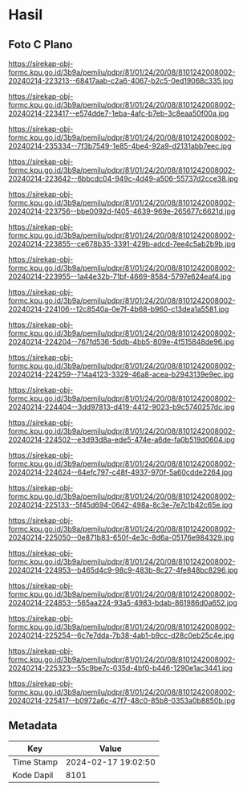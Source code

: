 # Hasil

## Foto C Plano

https://sirekap-obj-formc.kpu.go.id/3b9a/pemilu/pdpr/81/01/24/20/08/8101242008002-20240214-223213--68417aab-c2a6-4067-b2c5-0ed19068c335.jpg

https://sirekap-obj-formc.kpu.go.id/3b9a/pemilu/pdpr/81/01/24/20/08/8101242008002-20240214-223417--e574dde7-1eba-4afc-b7eb-3c8eaa50f00a.jpg

https://sirekap-obj-formc.kpu.go.id/3b9a/pemilu/pdpr/81/01/24/20/08/8101242008002-20240214-235334--7f3b7549-1e85-4be4-92a9-d2131abb7eec.jpg

https://sirekap-obj-formc.kpu.go.id/3b9a/pemilu/pdpr/81/01/24/20/08/8101242008002-20240214-223642--6bbcdc04-949c-4d49-a506-55737d2cce38.jpg

https://sirekap-obj-formc.kpu.go.id/3b9a/pemilu/pdpr/81/01/24/20/08/8101242008002-20240214-223756--bbe0092d-f405-4639-969e-265677c6621d.jpg

https://sirekap-obj-formc.kpu.go.id/3b9a/pemilu/pdpr/81/01/24/20/08/8101242008002-20240214-223855--ce678b35-3391-429b-adcd-7ee4c5ab2b9b.jpg

https://sirekap-obj-formc.kpu.go.id/3b9a/pemilu/pdpr/81/01/24/20/08/8101242008002-20240214-223955--1a44e32b-71bf-4669-8584-5797e624eaf4.jpg

https://sirekap-obj-formc.kpu.go.id/3b9a/pemilu/pdpr/81/01/24/20/08/8101242008002-20240214-224106--12c8540a-0e7f-4b68-b960-c13dea1a5581.jpg

https://sirekap-obj-formc.kpu.go.id/3b9a/pemilu/pdpr/81/01/24/20/08/8101242008002-20240214-224204--767fd536-5ddb-4bb5-809e-4f515848de96.jpg

https://sirekap-obj-formc.kpu.go.id/3b9a/pemilu/pdpr/81/01/24/20/08/8101242008002-20240214-224259--714a4123-3329-46a8-acea-b2943139e9ec.jpg

https://sirekap-obj-formc.kpu.go.id/3b9a/pemilu/pdpr/81/01/24/20/08/8101242008002-20240214-224404--3dd97813-d419-4412-9023-b9c5740257dc.jpg

https://sirekap-obj-formc.kpu.go.id/3b9a/pemilu/pdpr/81/01/24/20/08/8101242008002-20240214-224502--e3d93d8a-ede5-474e-a6de-fa0b519d0604.jpg

https://sirekap-obj-formc.kpu.go.id/3b9a/pemilu/pdpr/81/01/24/20/08/8101242008002-20240214-224624--64efc797-c48f-4937-970f-5a60cdde2264.jpg

https://sirekap-obj-formc.kpu.go.id/3b9a/pemilu/pdpr/81/01/24/20/08/8101242008002-20240214-225133--5f45d694-0642-498a-8c3e-7e7c1b42c65e.jpg

https://sirekap-obj-formc.kpu.go.id/3b9a/pemilu/pdpr/81/01/24/20/08/8101242008002-20240214-225050--0e871b83-650f-4e3c-8d6a-05176e984329.jpg

https://sirekap-obj-formc.kpu.go.id/3b9a/pemilu/pdpr/81/01/24/20/08/8101242008002-20240214-224953--b465d4c9-98c9-483b-8c27-4fe848bc8296.jpg

https://sirekap-obj-formc.kpu.go.id/3b9a/pemilu/pdpr/81/01/24/20/08/8101242008002-20240214-224853--565aa224-93a5-4983-bdab-861986d0a652.jpg

https://sirekap-obj-formc.kpu.go.id/3b9a/pemilu/pdpr/81/01/24/20/08/8101242008002-20240214-225254--6c7e7dda-7b38-4ab1-b9cc-d28c0eb25c4e.jpg

https://sirekap-obj-formc.kpu.go.id/3b9a/pemilu/pdpr/81/01/24/20/08/8101242008002-20240214-225323--55c9be7c-035d-4bf0-b446-1290e1ac3441.jpg

https://sirekap-obj-formc.kpu.go.id/3b9a/pemilu/pdpr/81/01/24/20/08/8101242008002-20240214-225417--b0972a6c-47f7-48c0-85b8-0353a0b8850b.jpg


## Metadata

| Key        | Value               |
| ---------- | ------------------- |
| Time Stamp | 2024-02-17 19:02:50 |
| Kode Dapil | 8101                |



